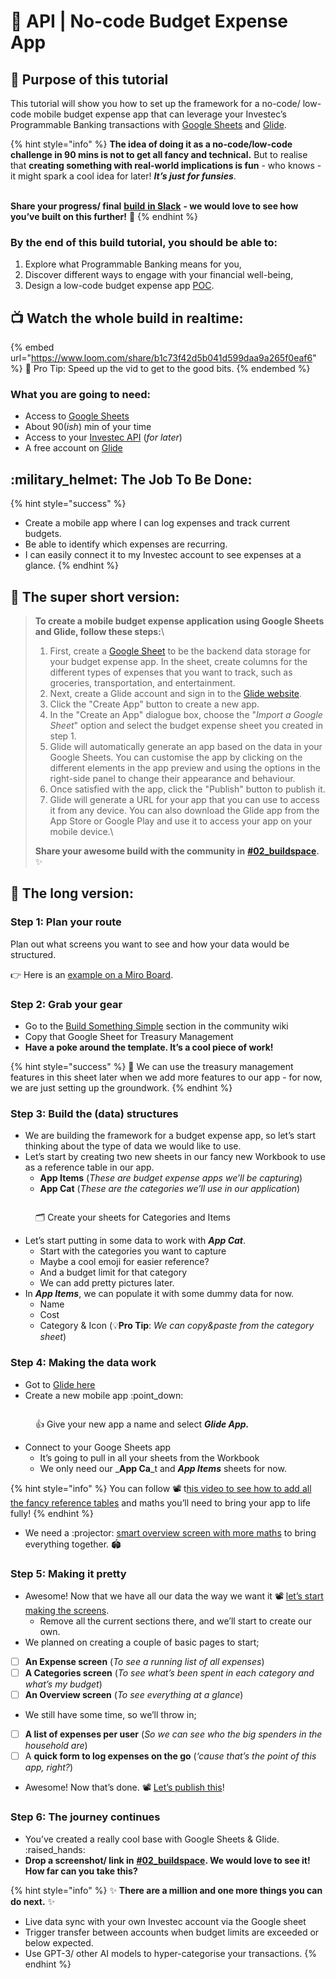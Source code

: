 # 🎯 API | No-code Budget Expense App

## :dart: Purpose of this tutorial

This tutorial will show you how to set up the framework for a no-code/ low-code mobile budget expense app that can leverage your Investec’s Programmable Banking transactions with [Google Sheets](https://www.google.com/sheets/about/) and [Glide](https://www.glideapps.com/).

{% hint style="info" %}
**The idea of doing it as a no-code/low-code challenge in 90 mins is not to get all fancy and technical.** But to realise that **creating something with real-world implications is fun** - who knows - it might spark a cool idea for later! _**It’s just for funsies**_.

\
**Share your progress/ final** [**build** **in Slack**](https://investec-dev-com.slack.com/archives/C05MFMYUPE2) **- we would love to see how you’ve built on this further!** 🤩
{% endhint %}

### By the end of this build tutorial, you should be able to:

1. Explore what Programmable Banking means for you,
2. Discover different ways to engage with your financial well-being,
3. Design a low-code budget expense app [POC](https://medium.com/studio-zero/spikes-pocs-prototypes-and-the-mvp-5cdffa1b7367).

## :tv: Watch the whole build in realtime:

{% embed url="https://www.loom.com/share/b1c73f42d5b041d599daa9a265f0eaf6" %}
🌈 Pro Tip: Speed up the vid to get to the good bits.
{% endembed %}

### What you are going to need:

* Access to [Google Sheets](https://www.google.com/sheets/about/)
* About 90(_ish_) min of your time
* Access to your [Investec API](https://www.loom.com/share/864ad2434b19417094efe647530d65eb) (_for later_)
* A free account on [Glide](https://www.glideapps.com/)

## :military\_helmet: The Job To Be Done:

{% hint style="success" %}
* Create a mobile app where I can log expenses and track current budgets.
* Be able to identify which expenses are recurring.
* I can easily connect it to my Investec account to see expenses at a glance.
{% endhint %}

## 🌮 The super short version:

> **To create a mobile budget expense application using Google Sheets and Glide, follow these steps:**\\
>
> 1. First, create a [Google Sheet](https://www.google.com/sheets/about/) to be the backend data storage for your budget expense app. In the sheet, create columns for the different types of expenses that you want to track, such as groceries, transportation, and entertainment.
> 2. Next, create a Glide account and sign in to the [Glide website](https://www.glideapps.com).
> 3. Click the "Create App" button to create a new app.
> 4. In the "Create an App" dialogue box, choose the "_Import a Google Sheet_" option and select the budget expense sheet you created in step 1.
> 5. Glide will automatically generate an app based on the data in your Google Sheets. You can customise the app by clicking on the different elements in the app preview and using the options in the right-side panel to change their appearance and behaviour.
> 6. Once satisfied with the app, click the "Publish" button to publish it.
> 7. Glide will generate a URL for your app that you can use to access it from any device. You can also download the Glide app from the App Store or Google Play and use it to access your app on your mobile device.\\
>
> **Share your awesome build with the community in** [**#02\_buildspace**](https://investec-dev-com.slack.com/archives/C05MFMYUPE2)**.** :sparkles:

## 🌈 The long version:

### Step 1: Plan your route

Plan out what screens you want to see and how your data would be structured.

👉 Here is an [example on a Miro Board](https://miro.com/app/board/uXjVPT-ZfrI=/?moveToWidget=3458764536426296498\&cot=10).

### Step 2: Grab your gear

* Go to the [Build Something Simple](./) section in the community wiki
* Copy that Google Sheet for Treasury Management
* **Have a poke around the template. It’s a cool piece of work!**

{% hint style="success" %}
🐇 We can use the treasury management features in this sheet later when we add more features to our app - for now, we are just setting up the groundwork.
{% endhint %}

### Step 3: Build the (data) structures

* We are building the framework for a budget expense app, so let’s start thinking about the type of data we would like to use.
* Let’s start by creating two new sheets in our fancy new Workbook to use as a reference table in our app.
  * **App Items** (_These are budget expense apps we’ll be capturing_)
  * **App Cat** (_These are the categories we’ll use in our application_)

<figure><img src="../../.gitbook/assets/Screenshot 2022-12-15 at 10.15.45.png" alt=""><figcaption><p>🗂️ Create your sheets for Categories and Items</p></figcaption></figure>

* Let’s start putting in some data to work with _**App Cat**_.
  * Start with the categories you want to capture
  * Maybe a cool emoji for easier reference?
  * And a budget limit for that category
  * We can add pretty pictures later.
* In _**App Items**_, we can populate it with some dummy data for now.
  * Name
  * Cost
  * Category & Icon (:bulb:**Pro Tip**: _We can copy\&paste from the category sheet_)

### Step 4: Making the data work

* Got to [Glide here](https://www.glideapps.com/)
* Create a new mobile app :point\_down:

<figure><img src="../../.gitbook/assets/Screenshot 2022-12-15 at 10.46.31.png" alt=""><figcaption><p><span data-gb-custom-inline data-tag="emoji" data-code="1f44d">👍</span> Give your new app a name and select <em><strong>Glide App.</strong></em></p></figcaption></figure>

* Connect to your Googe Sheets app
  * It’s going to pull in all your sheets from the Workbook
  * We only need our \_**App Ca**\_t and _**App Items**_ sheets for now.

{% hint style="info" %}
You can follow 📽️ t[his video to see how to add all the fancy reference tables](https://www.loom.com/share/b1c73f42d5b041d599daa9a265f0eaf6?t=317) and maths you’ll need to bring your app to life fully!
{% endhint %}

* We need a :projector: [smart overview screen with more maths](https://www.loom.com/share/b1c73f42d5b041d599daa9a265f0eaf6?t=1017) to bring everything together. :stadium:

### Step 5: Making it pretty

* Awesome! Now that we have all our data the way we want it 📽️ [let’s start making the screens](https://www.loom.com/share/b1c73f42d5b041d599daa9a265f0eaf6?t=1369).
  * Remove all the current sections there, and we’ll start to create our own.
* We planned on creating a couple of basic pages to start;

<!---->

* [ ] **An Expense screen** (_To see a running list of all expenses_)
* [ ] **A Categories screen** (_To see what’s been spent in each category and what’s my budget_)
* [ ] **An Overview screen** (_To see everything at a glance_)

<!---->

* We still have some time, so we’ll throw in;

<!---->

* [ ] **A list of expenses per user** (_So we can see who the big spenders in the household are_)
* [ ] A **quick form to log expenses on the go** (_‘cause that’s the point of this app, right?_)

<!---->

* Awesome! Now that’s done. 📽️ [Let’s publish this](https://www.loom.com/share/b1c73f42d5b041d599daa9a265f0eaf6?t=2643)!

### Step 6: The journey continues

* You’ve created a really cool base with Google Sheets & Glide. :raised\_hands:
* **Drop a screenshot/ link in** [**#02\_buildspace**](https://investec-dev-com.slack.com/archives/C05MFMYUPE2)**. We would love to see it! How far can you take this?**

{% hint style="info" %}
:sparkles: **There are a million and one more things you can do next.** :sparkles:

* Live data sync with your own Investec account via the Google sheet
* Trigger transfer between accounts when budget limits are exceeded or below expected.
* Use GPT-3/ other AI models to hyper-categorise your transactions.
{% endhint %}
